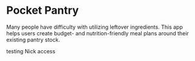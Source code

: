 # Pocket Pantry
Many people have difficulty with utilizing leftover ingredients. This app helps users create budget- and nutrition-friendly meal plans around their existing pantry stock.

testing Nick access
